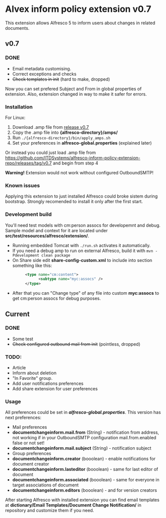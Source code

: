 # Alvex inform policy extension v0.7

This extension allows Alfresco 5 to inform users about changes in related documents.

## v0.7
### DONE
* Email metadata customising.
* Correct exceptions and checks
* ~~Check templates in init~~ (hard to make, dropped)

Now you can set prefered Subject and From in global properties of extension. Also, extension changed in way to make it safer for errors.

### Installation
For Linux:

1. Download .amp file from [release v0.7](https://github.com/ITDSystems/alvex-inform-policy-extension-repo/releases/tag/v0.7)
2. Copy the .amp file into **{alfresco-directory}/amps/**
3. Run `./{alfresco-directory}/bin/apply_amps.sh`
4. Set your preferences in **alfresco-global.properties** (explained later)

Or instead you could just load .amp file from https://github.com/ITDSystems/alfresco-inform-policy-extension-repo/releases/tag/v0.7 and begin from step 4

**Warning!** Extension would not work without configured OutboundSMTP!

### Known issues
Applying this extension to just installed Alfresco could broke sistem during bootstrap. Strongly recomended to install it only after the first start.

### Development build
You'll need test models with cm:person assocs for developemnt and debug. Sample model and context for it are located under **src/test/resources/alfresco/extension/**.
* Running embedded Tomcat with `./run.sh` activates it automatically.
* If you need a debug amp to run on external Alfresco, build it with `mvn -Pdevelopment clean package`
* On Share side edit **share-config-custom.xml** to include into **<types/>** section something like this:
```xml
         <type name="cm:content">
               <subtype name="myc:assocs" />
         </type>
```
* After that you can "Change type" of any file into custom **myc:assocs** to get cm:person assocs for debug purposes.

## Current
### DONE
* Some test
* ~~Check configured outbound mail from init~~ (pointless, dropped)

### TODO:
* Article
* Inform about deletion
* "In Favorite" group.
* Add user notifications preferences
* Add share extension for user preferences

### Usage
All preferences could be set in ***alfresco-global.properties***. This version has next preferences:
* Mail preferences
 * **documentchangeinform.mail.from** (String) - notification from address, not working if in your OutboundSMTP configuration mail.from.enabled false or not set!
 * **documentchangeinform.mail.subject** (String) - notification subject
* Group preferences
 * **documentchangeinform.creator** (booolean) - enable notifications for document creator
 * **documentchangeinform.lasteditor** (booolean) - same for last editor of document
 * **documentchangeinform.associated** (booolean) - same for everyone in target associations of document
 * **documentchangeinform.editors** (booolean) - and for version creators

After starting Alfresco with installed extension you can find email templates at **dictionary/Email Templates/Document Change Notification/** in repository and customize them if you need.
